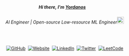 <div align="center">
   <h5>Hi there, I'm <a href="https://hemant.codes">Yordanos</a> <img src="https://media.giphy.com/media/hvRJCLFzcasrR4ia7z/giphy.gif" width="13px"> </h5>
</div>

<div align="center">
<h6>AI Engineer | Open-source Low-resource ML Engineer<img src="https://media.giphy.com/media/WUlplcMpOCEmTGBtBW/giphy.gif" width="22"></h6>
</div>



<div align="center" style="padding-top: 20px;">

  [![GitHub](https://img.shields.io/badge/-GitHub-181717?style=flat-square&logo=github&logoColor=white)](https://github.com/yordanoswuletaw)&nbsp;
  [![Website](https://img.shields.io/badge/-Website-000000?style=flat-square&logo=vercel&logoColor=white)](https://yordanoswuletaw.vercel.app/)&nbsp;
  [![LinkedIn](https://img.shields.io/badge/-LinkedIn-0A66C2?style=flat-square&logo=linkedin&logoColor=white)](https://www.linkedin.com/in/yordanos-wuletaw)&nbsp;
  [![Twitter](https://img.shields.io/badge/-Twitter-1DA1F2?style=flat-square&logo=twitter&logoColor=white)](https://x.com/yordanos219)&nbsp;
  [![LeetCode](https://img.shields.io/badge/-LeetCode-FFA116?style=flat-square&logo=leetcode&logoColor=white)](https://leetcode.com/u/yordanoswuletaw)

</div>









<!-- - 🔭 I’m currently working on 
- 🌱 I’m currently learning ...
- 👯 I’m looking to collaborate on ...
- 🤔 I’m looking for help with ...
- 💬 Ask me about ...
- 📫 How to reach me: ...
- 😄 Pronouns: ...
- ⚡ Fun fact: ... -->

